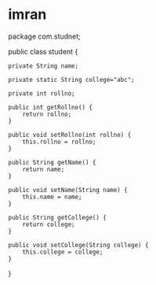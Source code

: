 # imran
package com.studnet;

public class student {

	private String name;

	private static String college="abc";
	
	private int rollno;

	public int getRollno() {
		return rollno;
	}

	public void setRollno(int rollno) {
		this.rollno = rollno;
	}

	public String getName() {
		return name;
	}

	public void setName(String name) {
		this.name = name;
	}

	public String getCollege() {
		return college;
	}

	public void setCollege(String college) {
		this.college = college;
	}
	

}
